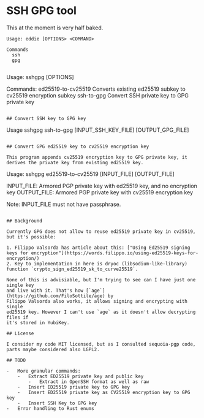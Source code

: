 # SSH GPG tool

This at the moment is very half baked.

```
Usage: eddie [OPTIONS> <COMMAND>

Commands
  ssh
  gpg


```

Usage: sshgpg [OPTIONS] <COMMAND>

Commands:
ed25519-to-cv25519 Converts existing ed25519 subkey to cv25519 encryption subkey
ssh-to-gpg Convert SSH private key to GPG private key

```

## Convert SSH key to GPG key

```

Usage sshgpg ssh-to-gpg [INPUT_SSH_KEY_FILE] [OUTPUT_GPG_FILE]

```

## Convert GPG ed25519 key to cv25519 encryption key

This program appends cv25519 encryption key to GPG private key, it derives the private key from existing ed25519 key.

```

Usage: sshgpg ed25519-to-cv25519 [INPUT_FILE] [OUTPUT_FILE]

INPUT_FILE: Armored PGP private key with ed25519 key, and no encryption key
OUTPUT_FILE: Armored PGP private key with cv25519 encryption key

Note: INPUT_FILE must not have passphrase.

```

## Background

Currently GPG does not allow to reuse ed25519 private key in cv25519, but it's possible:

1. Filippo Valsorda has article about this: ["Using Ed25519 signing keys for encryption"](https://words.filippo.io/using-ed25519-keys-for-encryption/)
2. Key to implementation in here is dryoc (libsodium-like-library) function `crypto_sign_ed25519_sk_to_curve25519`.

None of this is advisiable, but I'm trying to see can I have just one single key
and live with it. That's how [`age`](https://github.com/FiloSottile/age) by
Filippo Valsorda also works, it allows signing and encrypting with single
ed25519 key. However I can't use `age` as it doesn't allow decrypting files if
it's stored in YubiKey.

## License

I consider my code MIT licensed, but as I consulted sequoia-pgp code, parts maybe considered also LGPL2.

## TODO

-   More granular commands:
    -   Extract ED25519 private key and public key
        -   Extract in OpenSSH format as well as raw
    -   Insert ED25519 private key to GPG key
    -   Insert ED25519 private key as CV25519 encryption key to GPG key
    -   Insert SSH Key to GPG key
-   Error handling to Rust enums
```
